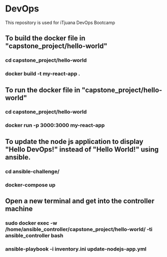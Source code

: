 # DevOps

This repository is used for iTjuana DevOps Bootcamp

## To build the docker file in "capstone_project/hello-world"
### cd capstone_project/hello-world
### docker build -t my-react-app .

## To run the docker file in "capstone_project/hello-world"
### cd capstone_project/hello-world
### docker run -p 3000:3000 my-react-app

## To update the node js application to display "Hello DevOps!" instead of "Hello World!" using ansible.
### cd ansible-challenge/
### docker-compose up

## Open a new terminal and get into the controller machine
### sudo docker exec -w /home/ansible_controller/capstone_project/hello-world/ -ti ansible_controller bash
### ansible-playbook -i inventory.ini update-nodejs-app.yml
